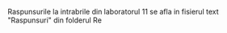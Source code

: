 Raspunsurile la intrabrile din laboratorul 11 se afla in fisierul text "Raspunsuri" din folderul Re
